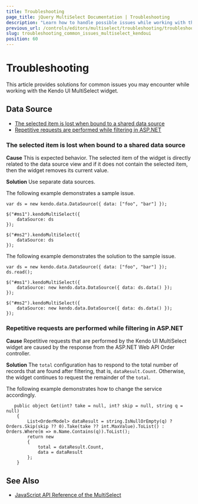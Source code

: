 ```yaml
---
title: Troubleshooting
page_title: jQuery MultiSelect Documentation | Troubleshooting
description: "Learn how to handle possible issues while working with the Kendo UI MultiSelect widget."
previous_url: /controls/editors/multiselect/troubleshooting/troubleshooting
slug: troubleshooting_common_issues_multiselect_kendoui
position: 60
---
```


# Troubleshooting

This article provides solutions for common issues you may encounter while working with the Kendo UI MultiSelect widget.

## Data Source

* [The selected item is lost when bound to a shared data source](#the-selected-item-is-lost-when-bound-to-shared-datasource)
* [Repetitive requests are performed while filtering in ASP.NET](#repetitive-requests-are-performed-while-filtering-in-aspnet)

### The selected item is lost when bound to a shared data source

**Cause** This is expected behavior. The selected item of the widget is directly related to the data source view and if it does not contain the selected item, then the widget removes its current value.

**Solution** Use separate data sources.

The following example demonstrates a sample issue.

    var ds = new kendo.data.DataSource({ data: ["foo", "bar"] });

    $("#ms1").kendoMultiSelect({
        dataSource: ds
    });

    $("#ms2").kendoMultiSelect({
        dataSource: ds
    });

The following example demonstrates the solution to the sample issue.   

    var ds = new kendo.data.DataSource({ data: ["foo", "bar"] });
    ds.read();

    $("#ms1").kendoMultiSelect({
        dataSource: new kendo.data.DataSource({ data: ds.data() });
    });

    $("#ms2").kendoMultiSelect({
        dataSource: new kendo.data.DataSource({ data: ds.data() });
    });

### Repetitive requests are performed while filtering in ASP.NET

**Cause** Repetitive requests that are performed by the Kendo UI MultiSelect widget are caused by the response from the ASP.NET Web API Order controller.

**Solution** The `total` configuration has to respond to the total number of records that are found after filtering, that is, `dataResult.Count`. Otherwise, the widget continues to request the remainder of the `total`.

The following example demonstrates how to change the service accordingly.

```
   public object Get(int? take = null, int? skip = null, string q = null)
    {
    	List<OrderModel> dataResult = string.IsNullOrEmpty(q) ? Orders.Skip(skip ?? 0).Take(take ?? int.MaxValue).ToList() : Orders.Where(m => m.Name.Contains(q)).ToList();
    	return new
    	{
    		total = dataResult.Count,
    		data = dataResult
    	};
    }
```

## See Also

* [JavaScript API Reference of the MultiSelect](/api/javascript/ui/multiselect)
